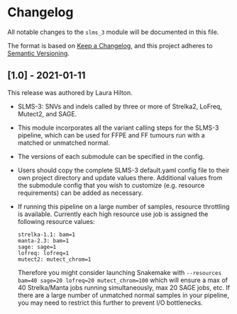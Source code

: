 # Changelog

All notable changes to the `slms_3` module will be documented in this file.

The format is based on [Keep a Changelog](https://keepachangelog.com/en/1.0.0/),
and this project adheres to [Semantic Versioning](https://semver.org/spec/v2.0.0.html).

## [1.0] - 2021-01-11

This release was authored by Laura Hilton.

- SLMS-3: SNVs and indels called by three or more of Strelka2, LoFreq, Mutect2, and SAGE. 
- This module incorporates all the variant calling steps for the SLMS-3 pipeline, which can be used for FFPE and FF tumours run with a matched or unmatched normal. 
- The versions of each submodule can be specified in the config. 
- Users should copy the complete SLMS-3 default.yaml config file to their own project directory and update values there. Additional values from the submodule config that you wish to customize (e.g. resource requirements) can be added as necessary. 
- If running this pipeline on a large number of samples, resource throttling is available. Currently each high resource use job is assigned the following resource values: 
    ``` 
    strelka-1.1: bam=1
    manta-2.3: bam=1
    sage: sage=1
    lofreq: lofreq=1
    mutect2: mutect_chrom=1
    ````

    Therefore you might consider launching Snakemake with `--resources bam=40 sage=20 lofreq=20 mutect_chrom=100` which will ensure a max of 40 Strelka/Manta jobs running simultaneously, max 20 SAGE jobs, etc. If there are a large number of unmatched normal samples in your pipeline, you may need to restrict this further to prevent I/O bottlenecks. 

    
